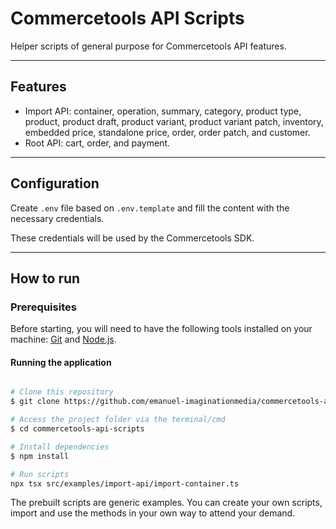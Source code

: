 # Commercetools API Scripts

Helper scripts of general purpose for Commercetools API features.

---

## Features

- Import API: container, operation, summary, category, product type, product, product draft, product variant, product variant patch, inventory, embedded price, standalone price, order, order patch, and customer.
- Root API: cart, order, and payment.

---

## Configuration 

Create `.env` file based on `.env.template` and fill the content with the necessary credentials.

These credentials will be used by the Commercetools SDK.

---

## How to run

### Prerequisites

Before starting, you will need to have the following tools installed on your machine: [Git](https://git-scm.com/) and [Node.js](https://nodejs.org/en/).

#### Running the application

```bash

# Clone this repository
$ git clone https://github.com/emanuel-imaginationmedia/commercetools-api-scripts.git

# Access the project folder via the terminal/cmd
$ cd commercetools-api-scripts

# Install dependencies
$ npm install

# Run scripts
npx tsx src/examples/import-api/import-container.ts

```

The prebuilt scripts are generic examples. You can create your own scripts, import and use the methods in your own way to attend your demand.
